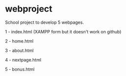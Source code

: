# webproject
School project to develop 5 webpages. 

1 - index.html (XAMPP form but it doesn't work on github)

2 - home.html

3 - about.html

4 - nextpage.html

5 - bonus.html
